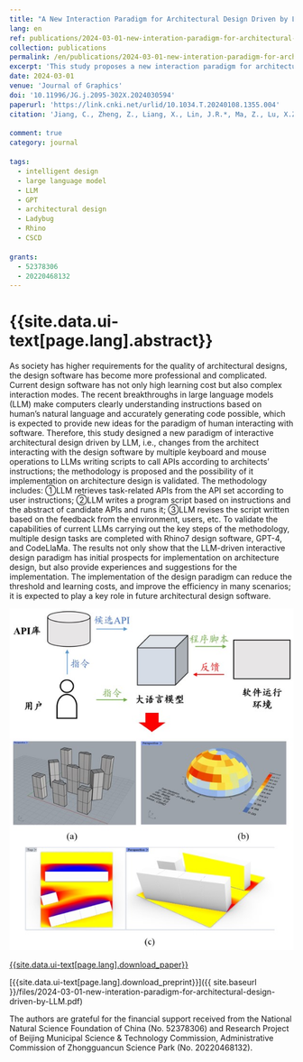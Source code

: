```yaml
---
title: "A New Interaction Paradigm for Architectural Design Driven by Large Language Model: Proof of Concept with Rhino7"
lang: en
ref: publications/2024-03-01-new-interation-paradigm-for-architectural-design-driven-by-LLM
collection: publications
permalink: /en/publications/2024-03-01-new-interation-paradigm-for-architectural-design-driven-by-LLM
excerpt: 'This study proposes a new interaction paradigm for architectural design based on language models, which could generate API scripts directly from natural language-based input for various scenarios such as design generation, sunlight analysis.'
date: 2024-03-01
venue: 'Journal of Graphics'
doi: '10.11996/JG.j.2095-302X.2024030594'
paperurl: 'https://link.cnki.net/urlid/10.1034.T.20240108.1355.004'
citation: 'Jiang, C., Zheng, Z., Liang, X., Lin, J.R.*, Ma, Z., Lu, X.Z. (2024). A New Interaction Paradigm for Architectural Design Driven by Large Language Model: Proof of Concept with Rhino7. <i>Journal of Graphics</i>, 45(03), 594-600. doi:10.11996/JG.j.2095-302X.2024030594'

comment: true
category: journal

tags: 
  - intelligent design
  - large language model
  - LLM
  - GPT
  - architectural design
  - Ladybug
  - Rhino
  - CSCD

grants:
  - 52378306
  - 20220468132
---
```



{{site.data.ui-text[page.lang].abstract}}
====

As society has higher requirements for the quality of architectural designs, the design software has become more professional and complicated. Current design software has not only high learning cost but also complex interaction modes. The recent breakthroughs in large language models (LLM) make computers clearly understanding instructions based on human’s natural language and accurately generating code possible, which is expected to provide new ideas for the paradigm of human interacting with software. Therefore, this study designed a new paradigm of interactive architectural design driven by LLM, i.e., changes from the architect interacting with the design software by multiple keyboard and mouse operations to LLMs writing scripts to call APIs according to architects’ instructions; the methodology is proposed and the possibility of it implementation on architecture design is validated. The methodology includes: ①LLM retrieves task-related APIs from the API set according to user instructions; ②LLM writes a program script based on instructions and the abstract of candidate APIs and runs it; ③LLM revises the script written based on the feedback from the environment, users, etc. To validate the capabilities of current LLMs carrying out the key steps of the methodology, multiple design tasks are completed with Rhino7 design software, GPT-4, and CodeLlaMa. The results not only show that the LLM-driven interactive design paradigm has initial prospects for implementation on architecture design, but also provide experiences and suggestions for the implementation. The implementation of the design paradigm can reduce the threshold and learning costs, and improve the efficiency in many scenarios; it is expected to play a key role in future architectural design software.

![demo](/images/2024-03-01-new-interation-paradigm-for-architectural-design-driven-by-LLM-ga.jpg)

[{{site.data.ui-text[page.lang].download_paper}}]({{page.paperurl}})

[{{site.data.ui-text[page.lang].download_preprint}}]({{ site.baseurl }}/files/2024-03-01-new-interation-paradigm-for-architectural-design-driven-by-LLM.pdf)


The authors are grateful for the financial support received from the National Natural Science Foundation of China (No. 52378306) and Research Project of Beijing Municipal Science & Technology Commission, Administrative Commission of Zhongguancun Science Park (No. 20220468132). 


